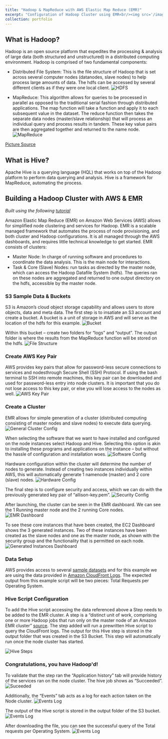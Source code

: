 ```yaml
---
title: "Hadoop & MapReduce with AWS Elastic Map Reduce (EMR)"
excerpt: "Configuration of Hadoop Cluster using EMR<br/><img src='/images/500x300.png'>"
collection: portfolio
---
```

## What is Hadoop?
Hadoop is an open source platform that expedites the processing & analysis of large data (both
structured and unstructured) in a distributed computing environment. Hadoop is comprised of
two fundamental components:

* Distributed File System: This is the file structure of Hadoop that is set across several
computer nodes (datanodes, slave nodes) to help process large amounts of data. The hdfs can
be accessed by several different clients as if they were one local client. 
![HDFS](/images/hadoopemr/Picture1.png)



* MapReduce: This algorithm allows for queries to be processed in parallel as opposed to the
traditional serial fashion through distributed applications. The map function will take a
function and apply it to each subsequent value in the dataset. The reduce function then takes
the separate data nodes (master/slave relationship) that will process an individual query and 
process results in tandem. These key value pairs are then aggregated together and returned to
the name node. 
![MapReduce](/images/hadoopemr/Picture2.png)

[Picture Source](https://blog.sqlauthority.com/)

## What is Hive?
Apache Hive is a querying language (HQL) that works on top of the Hadoop platform to perform
data querying and analysis. Hive is a framework for MapReduce, automating the process. 

## Building a Hadoop Cluster with AWS & EMR 
_Built using the following [tutorial](https://docs.aws.amazon.com/emr/latest/ManagementGuide/emr-gs.html)_

Amazon Elastic Map Reduce (EMR) on Amazon Web Services (AWS) allows for simplified
node clustering and services for Hadoop. EMR is a scalable managed framework that automates the process of node provisioning, and both cluster and Hadoop configurations. It is all managed through the AWS dashboards, and requires little technical knowledge to get started. EMR consists of clusters:
* Master Node: In charge of running software and procedures to coordinate the data
analysis. This is the main node for interactions.
* Task & Core (Slave) Nodes: run tasks as directed by the master node, which can access
the Hadoop Datafile System (hdfs). The queries ran on these nodes are aggregated and
returned to one output directory on the hdfs, accessible by the master node. 

### S3 Sample Data & Buckets 
S3 is Amazon’s cloud object storage capability and allows users to store objects, data and meta data. The first step is to insatiate an S3 account and create a bucket. A bucket is a unit of storage in AWS and will serve as the location of the hdfs for this example. 
![Bucket](/images/hadoopemr/Picture3.png)

Within this bucket – create two folders for “logs” and “output”. The output folder is where the results from the MapReduce function will be stored on the hdfs. 
![File Structure](/images/hadoopemr/Picture43.png)

### Create AWS Key Pair
AWS provides key pairs that allow for password-less secure connections to services and nodesthrough Secure Shell (SSH) Protocol. If using the bash terminal to SSH into remote machines, this key pair can be downloaded and used for password-less entry into node clusters. It is important that you do not lose access to this key pair, or else you will lose access to the nodes as well.
![AWS Key Pair](/images/hadoopemr/Picture5.png)

### Create a Cluster
EMR allows for simple generation of a cluster (distributed computing consisting of master nodes and slave nodes) to execute data querying. 
![General Cluster Config](/images/hadoopemr/Picture6.png)

When selecting the software that we want to have installed and configured on the node instances select Hadoop and Hive. Selecting this option is akin to installing these programs and applications on the instance – but without the hassle of configuration and installation woes. 
![Software Config](/images/hadoopemr/Picture7.png)

Hardware configuration within the cluster will determine the number of nodes to generate.
Instead of creating two instances individually within AWS, this will automatically generate 1 namenode (master) and 2 core (slave) nodes. 
![Hardware Config](/images/hadoopemr/Picture8.png)

The final step is to configure security and access, which we can do with the previously generated key pair of “allison-key.pem”.
![Security Config](/images/hadoopemr/Picture9.png)

After launching, the cluster can be seen in the EMR dashboard. We can see the 1 Running master node and the 2 running Core nodes. 
![EMR Dashboard](/images/hadoopemr/Picture10.png)

To see these core instances that have been created, the EC2 Dashboard shows the 3 generated instances. Two of these instances have been created as the slave nodes and one as the master node, as shown with the security group and the functionality that is permitted on each node.
![Generated Instances Dashboard](/images/hadoopemr/Picture11.png)

### Data Setup
AWS provides access to several [sample datasets](s3://us-west-2.elasticmapreduce.samples) and for this example we are using the data provided in [Amazon CloudFront Logs](s3://us-west2.elasticmapreduce.samples/cloudfront/code/Hive_CloudFront.q). The expected output from this example script will be two pieces: Total Requests per Operating System.

### Hive Script Configuration
To add the Hive script accessing the data referenced above a Step needs to be added to the EMR cluster. A step is a “distinct unit of work, comprising one or more Hadoop jobs that run only on the master node of an Amazon EMR cluster” [source](https://aws.amazon.com/premiumsupport/knowledge-center/bootstrap-step-emr/). The step added will run a prewritten Hive script to query the CloudFront logs. The output for this Hive step is stored in the output folder that was created in the S3 Bucket. This step will automatically run once the node cluster has started. 

![Hive Steps](/images/hadoopemr/Picture12.png)

### Congratulations, you have Hadoop'd!
To validate that the step ran the “Application history” tab will provide history of the services ran on the node cluster. The hive job shows as “Succeeded”.
![Suceeded](/images/hadoopemr/picture16.png)

Additionally, the “Events” tab acts as a log for each action taken on the Node cluster.
![Events Log](/images/hadoopemr/Picture13.png)

The output of the Hive script is stored in the output folder of the S3 bucket.
![Events Log](/images/hadoopemr/Picture14.png)

After downloading the file, you can see the successful query of the Total requests per Operating System.
![Events Log](/images/hadoopemr/Picture15.png)
